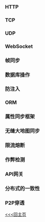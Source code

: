 ### HTTP
### TCP
### UDP
### WebSocket
### 帧同步
### 数据库操作
### 防注入
### ORM
### 属性同步框架
### 无缝大地图同步
### 限流熔断
### 作弊检测
### API网关
### 分布式的一致性
### P2P穿透

[<<<回主页](https://github.com/ora-cat/UE4Handbook)